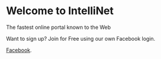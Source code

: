 
<html>
<head>
<title>www.Intellinet.com</title> 
</head>
<body>

<h1>Welcome to IntelliNet</h1>
<p>The fastest online portal known to the Web</p>

<p2>Want to sign up? Join for Free using our own Facebook login.<p2/>

<a href="http://www.facebook.com">Facebook<a/>.
</body>
</html>
 
